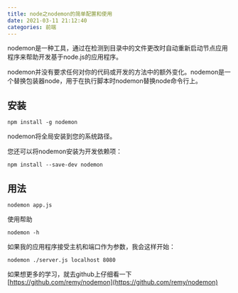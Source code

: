 ```yaml
---
title: node之nodemon的简单配置和使用
date: 2021-03-11 21:12:40
categories: 前端
---
```


nodemon是一种工具，通过在检测到目录中的文件更改时自动重新启动节点应用程序来帮助开发基于node.js的应用程序。

nodemon并没有要求任何对你的代码或开发的方法中的额外变化。nodemon是一个替换包装器node，用于在执行脚本时nodemon替换node命令行上。

## 安装

```
npm install -g nodemon

```

nodemon将全局安装到您的系统路径。

您还可以将nodemon安装为开发依赖项：

```
npm install --save-dev nodemon

```

## 用法

```
nodemon app.js

```

使用帮助

```
nodemon -h

```

如果我的应用程序接受主机和端口作为参数，我会这样开始：

```
nodemon ./server.js localhost 8080

```

如果想更多的学习，就去github上仔细看一下
[https://github.com/remy/nodemon](https://github.com/remy/nodemon)
